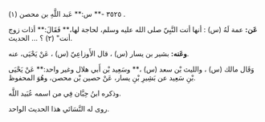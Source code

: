 ٣٥٢٥ -** س:** عَبد اللَّهِ بن محصن (١) .

**عَن:** عمة لَهُ (س) : أنها أتت النَّبِيّ صلى الله عليه وسلم، لحاجة لها،** فَقَالَ:** أذات زوج أنت" (٢) ؟ ... الحديث.

**وعَنه:** بشير بن يسار (س) ، قال الأَوزاعِيّ (س) ، عَنْ يَحْيَى، عنه.

وَقَال مالك (س) ، والليث بْن سعد (س) ،** وسَعِيد بْن أَبي هلال وغير واحد:** عَنْ يَحْيَى بْنِ سَعِيد عن بَشِيرِ بْنِ يسار، عَنْ حصين بْن محصن، وهُوَ المحفوظ.

وذكره ابنُ حِبَّان فِي من اسمه عُبَيد اللَّه.

روى له النَّسَائي هذا الحديث الواحد.
